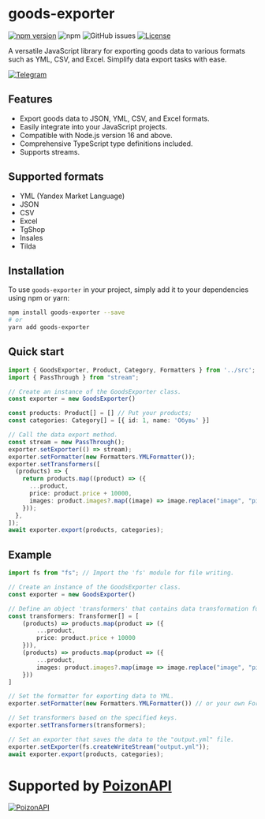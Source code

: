 # goods-exporter

[![npm version](https://img.shields.io/npm/v/goods-exporter)](https://www.npmjs.com/package/goods-exporter)
![npm](https://img.shields.io/npm/dm/goods-exporter)
![GitHub issues](https://img.shields.io/github/issues/Bagi4-source/goods-converter)
[![License](https://img.shields.io/badge/license-MIT-green)](https://github.com/Bagi4-source/goods-converter/blob/main/LICENSE)


A versatile JavaScript library for exporting goods data to various formats such as YML, CSV, and Excel. Simplify data
export tasks with ease.

[![Telegram](https://img.shields.io/badge/Telegram-%40goods_exporter-blue?logo=telegram)](https://t.me/+gGHmBC8VZ4BjYjZi)

## Features

- Export goods data to JSON, YML, CSV, and Excel formats.
- Easily integrate into your JavaScript projects.
- Compatible with Node.js version 16 and above.
- Comprehensive TypeScript type definitions included.
- Supports streams.

## Supported formats

- YML (Yandex Market Language)
- JSON
- CSV
- Excel
- TgShop
- Insales
- Tilda

## Installation

To use `goods-exporter` in your project, simply add it to your dependencies using npm or yarn:

```bash
npm install goods-exporter --save
# or
yarn add goods-exporter
```

## Quick start

```typescript
import { GoodsExporter, Product, Category, Formatters } from '../src';
import { PassThrough } from "stream";

// Create an instance of the GoodsExporter class.
const exporter = new GoodsExporter()

const products: Product[] = [] // Put your products;
const categories: Category[] = [{ id: 1, name: 'Обувь' }]

// Call the data export method.
const stream = new PassThrough();
exporter.setExporter(() => stream);
exporter.setFormatter(new Formatters.YMLFormatter());
exporter.setTransformers([
  (products) => {
    return products.map((product) => ({
      ...product,
      price: product.price + 10000,
      images: product.images?.map((image) => image.replace("image", "pic")),
    }));
  },
]);
await exporter.export(products, categories);
```

## Example

```typescript
import fs from "fs"; // Import the 'fs' module for file writing.

// Create an instance of the GoodsExporter class.
const exporter = new GoodsExporter()

// Define an object 'transformers' that contains data transformation functions.
const transformers: Transformer[] = [
    (products) => products.map(product => ({
        ...product,
        price: product.price + 10000
    })),
    (products) => products.map(product => ({
        ...product,
        images: product.images?.map(image => image.replace("image", "pic"))
    }))
]

// Set the formatter for exporting data to YML.
exporter.setFormatter(new Formatters.YMLFormatter()) // or your own Formatter;

// Set transformers based on the specified keys.
exporter.setTransformers(transformers);

// Set an exporter that saves the data to the "output.yml" file.
exporter.setExporter(fs.createWriteStream("output.yml"));
await exporter.export(products, categories);
```

# Supported by [PoizonAPI](https://t.me/PoizonAPI) 
[![PoizonAPI](https://i.ibb.co/HBbTpp0/Group-1.png)](https://t.me/PoizonAPI)
